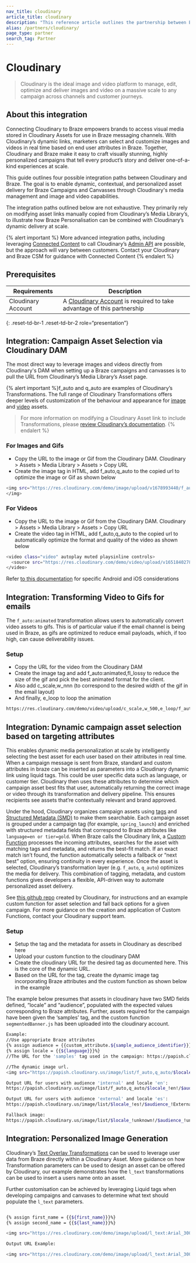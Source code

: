 ```yaml
---
nav_title: cloudinary
article_title: cloudinary
description: "This reference article outlines the partnership between Braze and cloudinary."
alias: /partners/cloudinary/
page_type: partner
search_tag: Partner
---
```


# Cloudinary

> Cloudinary is the ideal image and video platform to manage, edit, optimize and deliver images and video on a massive scale to any campaign across channels and customer journeys.

## About this integration

Connecting Cloudinary to Braze empowers brands to access visual media stored in Cloudinary Assets for use in Braze messaging channels. With Cloudinary’s dynamic links, marketers can select and customize images and videos in real time based on end user attributes in Braze. Together, Cloudinary and Braze make it easy to craft visually stunning, highly personalized campaigns that tell every product’s story and deliver one-of-a-kind experiences at scale.

This guide outlines four possible integration paths between Cloudinary and Braze. The goal is to enable dynamic, contextual, and personalized asset delivery for Braze Campaigns and Canvasses through Cloudinary's media management and image and video capabilities. 

The integration paths outlined below are not exhaustive. They primarily rely on modifying asset links manually copied from Cloudinary’s Media Library’s, to illustrate how Braze Personalisation can be combined with Cloudinary’s dynamic delivery at scale. 

{% alert important %}
More advanced integration paths, including leveraging [Connected Content]({{site.baseurl}}/docs/user_guide/personalization_and_dynamic_content/connected_content) to call Cloudinary’s [Admin API](https://cloudinary.com/documentation/admin_api#banner) are possible, but the approach will vary between customers. Contact your Cloudinary and Braze CSM for guidance with Connected Content
{% endalert %}

## Prerequisites

| Requirements     | Description |                        
|-----------------------|-----------------|
| Cloudinary Account  | A [Cloudinary Account](https://cloudinary.com/users/register_free) is required to take advantage of this partnership  |
{: .reset-td-br-1 .reset-td-br-2 role=“presentation”}

## Integration: Campaign Asset Selection via Cloudinary DAM

The most direct way to leverage images and videos directly from Cloudinary's DAM when setting up a Braze campaigns and canvasses is to pull the URL from Cloudinary’s Media Library’s Asset page.




{% alert important %}f_auto and q_auto are examples of Cloudinary’s Transformations. The full range of Cloudinary Transformations offers deeper levels of customization of the behaviour and appearance for [image](https://cloudinary.com/documentation/image_transformations#banner) and [video](https://cloudinary.com/documentation/video_manipulation_and_delivery#banner) assets.

>For more information on modifying a Cloudinary Asset link to include Transformations, please [review Cloudinary’s documentation](https://cloudinary.com/documentation/image_transformations#transformation_url_structure).
{% endalert %}

### For Images and Gifs

<ul>
     <li>Copy the URL to the image or Gif from the Cloudinary DAM. Cloudinary > Assets > Media Library > Assets > Copy URL</li>
    <li>Create the image tag in HTML,  add f_auto,q_auto to the copied url to optimize the image or Gif as shown below  </li>
</ul>

```bash
<img src="https://res.cloudinary.com/demo/image/upload/v1678993440/f_auto,q_auto/cld-sample.jpg" alt="Summer Campaign">
</img>
```

### For Videos
<ul>
<li>Copy the URL to the image or Gif from the Cloudinary DAM. Cloudinary > Assets > Media Library > Assets > Copy URL</li>
<li>Create the video tag in HTML, add f_auto,q_auto to the copied url to automatically optimize the format and quality of the video as shown below</li>    
</ul>

```bash
<video class="video" autoplay muted playsinline controls>
  <source src="https://res.cloudinary.com/demo/video/upload/v1651840278/f_auto,q_auto/samples/cld-sample-video.mp4">
</video>
```

Refer [to this documentation](https://www.braze.com/docs/user_guide/message_building_by_channel/in-app_messages/traditional/customize/video) for specific Android and iOS considerations 

## Integration: Transforming Video to Gifs for emails

The `f_auto:animated` transformation allows users to automatically convert video assets to gifs. This is of particular value if the email channel is being used in Braze, as gifs are optimized to reduce email payloads, which, if too high, can cause deliverability issues. 

### Setup
<ul>
<li>Copy the URL for the video from the Cloudinary DAM</li>
<li>Create the image tag and add f_auto:animated,fl_lossy to reduce the size of the gif and pick the best animated format for the client.</li>
<li>Also add c_scale,w_nnn (to correspond to the desired width of the gif in the email layout)</li>
<li>And finally, e_loop to loop the animation</li>
</ul>

```bash
https://res.cloudinary.com/demo/video/upload/c_scale,w_500,e_loop/f_auto:animated,fl_lossy/samples/cld-sample-video.gif
```
## Integration: Dynamic campaign asset selection based on targeting attributes

This enables dynamic media personalization at scale by intelligently selecting the best asset for each user based on their attributes in real time. When a campaign message is sent from Braze, standard and custom attributes in braze can be inserted as parameters into a Cloudinary dynamic link using liquid tags. This could be user specific data such as language, or customer tier. Cloudinary then uses these attributes to determine which campaign asset best fits that user, automatically returning the correct image or video through its transformation and delivery pipeline. This ensures recipients see assets that’re contextually relevant and brand approved.

Under the hood, Cloudinary organizes campaign assets using [tags](https://cloudinary.com/documentation/assets_onboarding_metadata_tags_tutorial#tags) and [Structured Metadata (SMD)](https://cloudinary.com/documentation/assets_onboarding_metadata_tags_tutorial#structured_metadata) to make them searchable. Each campaign asset is grouped under a campaign tag (for example, `spring_launch`) and enriched with structured metadata fields that correspond to Braze attributes like `language=en or tier=gold`. When Braze calls the Cloudinary link, a [Custom Function](https://cloudinary.com/documentation/custom_functions#javascript_filters) processes the incoming attributes, searches for the asset with matching tags and metadata, and returns the best-fit match. If an exact match isn’t found, the function automatically selects a fallback or “next best” option, ensuring continuity in every experience. Once the asset is selected, Cloudinary’s transformation layer (e.g. `f_auto`, `q_auto`) optimizes the media for delivery. This combination of tagging, metadata, and custom functions gives developers a flexible, API-driven way to automate personalized asset delivery.

See [this github repo](https://github.com/cloudinary-devs/braze-personalization) created by Cloudinary, for instructions and an example custom function for asset selection and fall back options for a given campaign. For more guidance on the creation and application of Custom Functions, contact your Cloudinary support team.
### Setup

<ul>
<li>Setup the tag and the metadata for assets in Cloudinary as described here</li>
<li>Upload your custom function to the cloudinary DAM</li>
<li>Create the cloudinary URL for the desired tag as documented here. This is the core of the dynamic URL.   </li>
<li>Based on the URL for the tag, create the dynamic image tag incorporating Braze attributes and the custom function as shown below in the example</li>
</ul>

The example below presumes that assets in cloudinary have two SMD fields defined, “locale” and “audience”, populated with the expected values corresponding to Braze attributes. Further, assets required for the campaign have been given the ‘samples’ tag, and the custom function `segmentedBanner.js` has been uploaded into the cloudinary account. 

```bash
Example: 
//Use appropriate Braze attributes
{% assign audience = {{custom_attribute.${sample_audience_identifier}}} %} 
{% assign locale = {{${language}}}%} 
//The URL for the 'samples' tag used in the campaign: https://papish.cloudinary.us/image/list/v1690000000/samples.json 

//The dynamic image url. 
<img src="https://papish.cloudinary.us/image/list/f_auto,q_auto/$locale_#{locale}/$audience_!{audience}!/fn_select:js:v1700000000:segmentedBanner.js/v1690000000/campaigns/samples.json" alt="Banner"> 

Output URL for users with audience 'internal' and locale 'en':
https://papish.cloudinary.us/image/list/f_auto,q_auto/$locale_!en!/$audience_!Internal!/fn_select:js:v1700000000:segmentedBanner.js/v1690000000/samples.json

Output URL for users with audience 'external' and locale 'es':
https://papish.cloudinary.us/image/list/$locale_!es!/$audience_!External!/fn_select:js:v1700000000:segmentedBanner.js/v1690000000/samples.json

Fallback image:
https://papish.cloudinary.us/image/list/$locale_!unknown!/$audience_!unknown!/fn_select:js:v1700000000:segmentedBanner.js/v1690000000/samples.json

```

## Integration: Personalized Image Generation

Cloudinary’s [Text Overlay Transformations](https://cloudinary.com/documentation/accessible_media_visual_audio_clarity#text_overlays_on_images_and_videos) can be used to leverage user data from Braze directly within a Cloudinary Asset. More guidance on how Transformation parameters can be used to design an asset can be offered by Cloudinary, our example demonstrates how the `l_text` transformations can be used to insert a users name onto an asset. 

Further customisation can be achieved by leveraging Liquid tags when developing campaigns and canvases to determine what text should populate the `l_text` parameters.

```bash

{% assign first_name = {{${first_name}}}%} 
{% assign second_name = {{${last_name}}}%} 

<img src="https://res.cloudinary.com/demo/image/upload/l_text:Arial_300:%20{{first_name}}%20{{second_name}}%20,co_white,b_rgb:00000080/fl_layer_apply,g_north_west,y_200/docs/white-church-europe-sea.jpg">

Output URL Example: 

<img src="https://res.cloudinary.com/demo/image/upload/l_text:Arial_300:%20John%20Smith%20,co_white,b_rgb:00000080/fl_layer_apply,g_north_west,y_200/docs/white-church-europe-sea.jpg">

```



